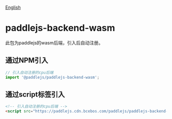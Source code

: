 [English](./README.md)
# paddlejs-backend-wasm

此包为paddlejs的wasm后端，引入后自动注册。

## 通过NPM引入

```js
// 引入自动注册的cpu后端
import '@paddlejs/paddlejs-backend-wasm';
```

## 通过script标签引入

```html
<!-- 引入自动注册的cpu后端 -->
<script src="https://paddlejs.cdn.bcebos.com/paddlejs/paddlejs-backend-wasm"></script>
```
